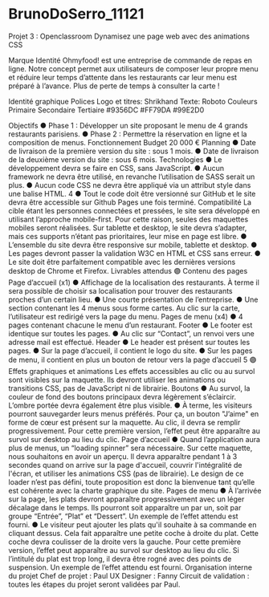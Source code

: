 # BrunoDoSerro_11121


Projet 3 : Openclassroom Dynamisez une page web avec des animations CSS


Marque
Identité
Ohmyfood! est une entreprise de commande de repas en ligne. Notre concept permet aux
utilisateurs de composer leur propre menu et réduire leur temps d’attente dans les
restaurants car leur menu est préparé à l’avance. Plus de perte de temps à consulter la carte
!

Identité graphique
Polices
Logo et titres: Shrikhand
Texte: Roboto
Couleurs
Primaire Secondaire Tertiaire
#9356DC #FF79DA #99E2D0

Objectifs
● Phase 1 : Développer un site proposant le menu de 4 grands restaurants parisiens.
● Phase 2 : Permettre la réservation en ligne et la composition de menus.
Fonctionnement
Budget
20 000 €
Planning
● Date de livraison de la première version du site : sous 1 mois.
● Date de livraison de la deuxième version du site : sous 6 mois.
Technologies
● Le développement devra se faire en CSS, sans JavaScript.
● Aucun framework ne devra être utilisé, en revanche l’utilisation de SASS serait un
plus.
● Aucun code CSS ne devra être appliqué via un attribut style dans une balise HTML.
4
● Tout le code doit être versionné sur GitHub et le site devra être accessible sur
Github Pages une fois terminé.
Compatibilité
La cible étant les personnes connectées et pressées, le site sera développé en utilisant
l’approche mobile-first. Pour cette raison, seules des maquettes mobiles seront réalisées.
Sur tablette et desktop, le site devra s’adapter, mais ces supports n’étant pas prioritaires,
leur mise en page est libre.
● L’ensemble du site devra être responsive sur mobile, tablette et desktop.
● Les pages devront passer la validation W3C en HTML et CSS sans erreur.
● Le site doit être parfaitement compatible avec les dernières versions desktop de
Chrome et Firefox.
Livrables attendus
🟣 Contenu des pages
Page d’accueil (x1)
● Affichage de la localisation des restaurants. À terme il sera possible de choisir sa
localisation pour trouver des restaurants proches d’un certain lieu.
● Une courte présentation de l’entreprise.
● Une section contenant les 4 menus sous forme cartes. Au clic sur la carte,
l’utilisateur est redirigé vers la page du menu.
Pages de menu (x4)
● 4 pages contenant chacune le menu d’un restaurant.
Footer
● Le footer est identique sur toutes les pages.
● Au clic sur “Contact”, un renvoi vers une adresse mail est effectué.
Header
● Le header est présent sur toutes les pages.
● Sur la page d’accueil, il contient le logo du site.
● Sur les pages de menu, il contient en plus un bouton de retour vers la page d’accueil
5
🟣 Effets graphiques et animations
Les effets accessibles au clic ou au survol sont visibles sur la maquette. Ils devront utiliser
les animations ou transitions CSS, pas de JavaScript ni de librairie.
Boutons
● Au survol, la couleur de fond des boutons principaux devra légèrement s’éclaircir.
L’ombre portée devra également être plus visible.
● À terme, les visiteurs pourront sauvegarder leurs menus préférés. Pour ça, un
bouton "J’aime" en forme de cœur est présent sur la maquette. Au clic, il devra se
remplir progressivement. Pour cette première version, l’effet peut être apparaître au
survol sur desktop au lieu du clic.
Page d’accueil
● Quand l’application aura plus de menus, un “loading spinner” sera nécessaire. Sur
cette maquette, nous souhaitons en avoir un aperçu. Il devra apparaître pendant 1 à
3 secondes quand on arrive sur la page d'accueil, couvrir l'intégralité de l'écran, et
utiliser les animations CSS (pas de librairie). Le design de ce loader n’est pas défini,
toute proposition est donc la bienvenue tant qu’elle est cohérente avec la charte
graphique du site.
Pages de menu
● À l’arrivée sur la page, les plats devront apparaître progressivement avec un léger
décalage dans le temps. Ils pourront soit apparaître un par un, soit par groupe
“Entrée”, “Plat” et “Dessert”. Un exemple de l’effet attendu est fourni.
● Le visiteur peut ajouter les plats qu'il souhaite à sa commande en cliquant dessus.
Cela fait apparaître une petite coche à droite du plat. Cette coche devra coulisser de
la droite vers la gauche. Pour cette première version, l’effet peut apparaître au survol
sur desktop au lieu du clic. Si l’intitulé du plat est trop long, il devra être rogné avec
des points de suspension. Un exemple de l’effet attendu est fourni.
Organisation interne du projet
Chef de projet : Paul
UX Designer : Fanny
Circuit de validation : toutes les étapes du projet seront validées par Paul.
